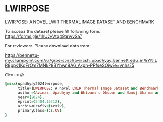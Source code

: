 # LWIRPOSE
LWIRPOSE: A NOVEL LWIR THERMAL IMAGE DATASET AND BENCHMARK

To access the dataset please fill following form: https://forms.gle/1hU2yVtq49qrwvSa7

For reviewers: Please download data from:

https://bennettu-my.sharepoint.com/:u:/g/personal/avinash_upadhyay_bennett_edu_in/EYNlLR8ppK1KgFrOm7MNkP8BYhwn8A6_Akpn-PPfueSOiw?e=ynhsE5

Cite us @
```ruby
@misc{upadhyay2024lwirpose,
      title={LWIRPOSE: A novel LWIR Thermal Image Dataset and Benchmark}, 
      author={Avinash Upadhyay and Bhipanshu Dhupar and Manoj Sharma and Ankit Shukla and Ajith Abraham},
      year={2024},
      eprint={2404.10212},
      archivePrefix={arXiv},
      primaryClass={cs.CV}
}
```
